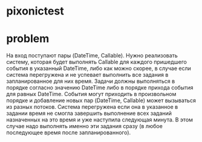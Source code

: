 # pixonictest



# problem

На вход поступают пары (DateTime, Callable). Нужно реализовать систему, которая будет выполнять Callable для каждого пришедшего события в указанный DateTime, либо как можно скорее, в случае если система перегружена и не успевает выполнить все задания в запланированное для них время. Задачи должны выполняться в порядке согласно значению DateTime либо в порядке прихода события для равных DateTime. События могут приходить в произвольном порядке и добавление новых пар (DateTime, Callable) может вызываться из разных потоков.
Cистема перегружена если она в указанное в задании время не смогла завершить выполнение всех заданий назначенных на это время и уже наступила следующая минута. В этом случае надо выполнять именно эти задания сразу (в любое последующее время после запланированного).
